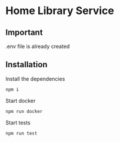 # Home Library Service

## Important

.env file is already created

## Installation

Install the dependencies

```sh
npm i
```

Start docker

```sh
npm run docker
```

Start tests

```sh
npm run test
```
